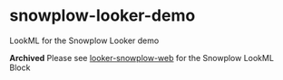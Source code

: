 # snowplow-looker-demo
LookML for the Snowplow Looker demo

**Archived** 
Please see [looker-snowplow-web](https://github.com/snowplow/looker-snowplow-web) for the Snowplow LookML Block
